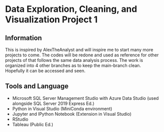 # Data Exploration, Cleaning, and Visualization Project 1

## Information

This is inspired by AlexTheAnalyst and will inspire me to start many more projects to come. The codes will be redone and used as reference for other projects of that follows the same data analysis process. The work is organized into 4 other branches as to keep the main-branch clean. Hopefully it can be accessed and seen. 

## Tools and Language

- Microsoft SQL Server Management Studio with Azure Data Studio (used alongside SQL Server 2019 Express Ed.)
- Python in Visual Studio (MiniConda environment)
- Jupyter and IPython Notebook (Extension in Visual Studio)
- RStudio
- Tableau (Public Ed.)
